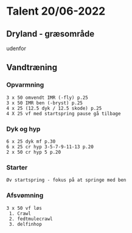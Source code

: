# Talent 20/06-2022

## Dryland - græsområde
   udenfor

## Vandtræning
### Opvarmning
    3 x 50 omvendt IMR (-fly) p.25
    3 x 50 IMR ben (-bryst) p.25
    4 x 25 (12.5 dyk / 12.5 skode) p.25
    4 X 25 vf med startspring pause gå tilbage 

### Dyk og hyp
    6 x 25 dyk mf p.30
    6 x 25 cr hyp 3-5-7-9-11-13 p.20
    2 x 50 cr hyp 5 p.20

### Starter
    Øv startspring - fokus på at springe med ben
    
### Afsvømning
    3 x 50 vf løs
     1. Crawl
     2. fedtmulecrawl
     3. delfinhop